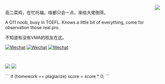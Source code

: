 <img align="right" src="https://github-readme-stats.vercel.app/api?username=SynthesisDu&show_icons=true&theme=tokyonight" />

高二菜鸡，在忙托福。啥都只会一点，来给大佬倒茶。

A G11 noob, busy in TOEFL. Knows a little bit of everything, come for observation those real pro.

不知道有没有VMA的校友在这。

[![Wechat](https://img.shields.io/badge/-VMA%E7%A1%AC%E4%BB%B6%E7%A4%BE-green?style=flat&logo=Wechat&logoColor=white)](https://mp.weixin.qq.com/mp/profile_ext?action=home&__biz=MzI1NDQ4MzIxMg==&scene=124&uin=&key=&devicetype=Windows+10+x64&version=63010043&lang=zh_CN&a8scene=7&fontgear=2)
[![Wechat](https://img.shields.io/badge/-SynthesisDu-green?style=flat&logo=Wechat&logoColor=white)](https://mp.weixin.qq.com/mp/profile_ext?action=home&__biz=MzIxODQ0NzQ1OQ==&scene=124&uin=&key=&devicetype=Windows+10+x64&version=63010043&lang=zh_CN&a8scene=7&fontgear=2)
[![Wechat](https://img.shields.io/badge/-SynRGB-05bfdf?style=flat&logo=Bilibili&logoColor=white)](https://space.bilibili.com/62596542)

<br/>

[![](https://github-readme-stats.vercel.app/api/pin/?username=SynthesisDu&repo=CSE205_AutoSymbolGraphic&theme=tokyonight)](https://github.com/SynthesisDu/CSE205_AutoSymbolGraphic)
[![](https://github-readme-stats.vercel.app/api/pin/?username=SynthesisDu&repo=CSE205_Gobang&theme=tokyonight)](https://github.com/SynthesisDu/CSE205_Gobang)

<div>
```
  if (homework == plagiarize) score = score * 0;
```
</div>
